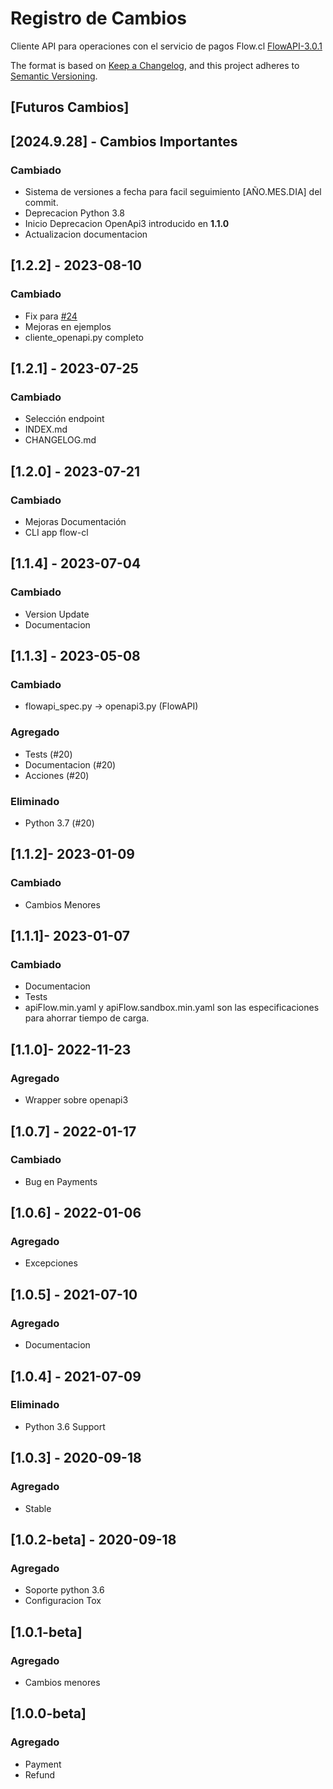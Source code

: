 # Registro de Cambios

Cliente API para operaciones con el servicio de pagos Flow.cl [FlowAPI-3.0.1](https://www.flow.cl/docs/api.html)

The format is based on [Keep a Changelog](https://keepachangelog.com/en/1.0.0/),
and this project adheres to [Semantic Versioning](https://semver.org/spec/v2.0.0.html).

## [Futuros Cambios]

## [2024.9.28] - Cambios Importantes

### Cambiado

- Sistema de versiones a fecha para facil seguimiento [AÑO.MES.DIA] del commit.
- Deprecacion Python 3.8
- Inicio Deprecacion OpenApi3 introducido en **1.1.0**
- Actualizacion documentacion

## [1.2.2] - 2023-08-10

### Cambiado

- Fix para [#24](https://github.com/mariofix/pyflowcl/issues/24)
- Mejoras en ejemplos
- cliente_openapi.py completo

## [1.2.1] - 2023-07-25

### Cambiado

- Selección endpoint
- INDEX.md
- CHANGELOG.md

## [1.2.0] - 2023-07-21

### Cambiado

- Mejoras Documentación
- CLI app flow-cl

## [1.1.4] - 2023-07-04

### Cambiado

- Version Update
- Documentacion

## [1.1.3] - 2023-05-08

### Cambiado

- flowapi_spec.py -> openapi3.py (FlowAPI)

### Agregado

- Tests (#20)
- Documentacion (#20)
- Acciones (#20)

### Eliminado

- Python 3.7 (#20)

## [1.1.2]- 2023-01-09

### Cambiado

- Cambios Menores

## [1.1.1]- 2023-01-07

### Cambiado

- Documentacion
- Tests
- apiFlow.min.yaml y apiFlow.sandbox.min.yaml son las especificaciones para ahorrar tiempo de carga.

## [1.1.0]- 2022-11-23

### Agregado

- Wrapper sobre openapi3

## [1.0.7] - 2022-01-17

### Cambiado

- Bug en Payments

## [1.0.6] - 2022-01-06

### Agregado

- Excepciones

## [1.0.5] - 2021-07-10

### Agregado

- Documentacion

## [1.0.4] - 2021-07-09

### Eliminado

- Python 3.6 Support

## [1.0.3] - 2020-09-18

### Agregado

- Stable

## [1.0.2-beta] - 2020-09-18

### Agregado

- Soporte python 3.6
- Configuracion Tox

## [1.0.1-beta]

### Agregado

- Cambios menores

## [1.0.0-beta]

### Agregado

- Payment
- Refund
